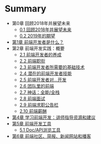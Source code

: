 # Summary

* 第0章 回顾2018年并展望未来
  * [0.1 回顾2018年并展望未来](ch0/ch0.1.md)
  * [0.2 2019年的期望](ch0/ch0.2.md)
* [第1章 前端开发者是什么？](ch1/ch1.md)
* 第2章 前端开发实践：概要
  * [2.1 前端开发者的养成](ch2/ch2.1.md)
  * [2.2 前端职衔](ch2/ch2.2.md)
  * [2.3 前端开发者所需要的基础技术](ch2/ch2.3.md)
  * [2.4 潜在的前端开发者技能](ch2/ch2.4.md)
  * [2.5 前端开发者对...开发](ch2/ch2.5.md)
  * [2.6 团队里的前端](ch2/ch2.6.md)
  * [2.7 神话：全能/全栈](ch2/ch2.7.md)
  * [2.8 前端面试](ch2/ch2.8.md)
  * [2.9 前端求职公告栏](ch2/ch2.9.md)
  * [2.10 前端薪酬](ch2/ch2.10.md)
* [第4章 学习前端开发：讲师指导资源和建议](ch4.md)
* [第5章 前端开发工具](ch5.md)
  * [5.1 Doc/API浏览工具](ch5.1.md)
* [第6章 前端社区、简报、新闻网站和播客](ch6.md)